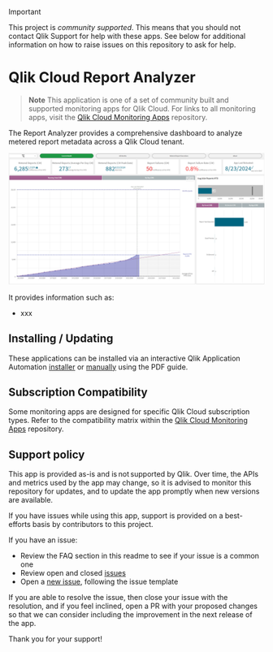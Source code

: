 > [!IMPORTANT]
> This project is _community supported_. This means that you should not contact
> Qlik Support for help with these apps. See below for additional information
> on how to raise issues on this repository to ask for help.

# Qlik Cloud Report Analyzer

> **Note**
> This application is one of a set of community built and supported monitoring apps for Qlik Cloud.
> For links to all monitoring apps, visit the [Qlik Cloud Monitoring Apps](https://github.com/qlik-oss/qlik-cloud-monitoring-apps) repository.

The Report Analyzer provides a comprehensive dashboard to analyze metered report metadata across a Qlik Cloud tenant.

![Sheets in the Report Analyzer](/images/Report_Analyzer_Dashboard.png)

It provides information such as:

- xxx

## Installing / Updating

These applications can be installed via an interactive Qlik Application Automation [installer](https://community.qlik.com/t5/Official-Support-Articles/Qlik-Cloud-Monitoring-Apps-Workflow-Guide/ta-p/2134140) or [manually](/../../releases) using the PDF guide.

## Subscription Compatibility

Some monitoring apps are designed for specific Qlik Cloud subscription types. Refer to the compatibility matrix within the [Qlik Cloud Monitoring Apps](https://github.com/qlik-oss/qlik-cloud-monitoring-apps?tab=readme-ov-file#applications) repository.

## Support policy

This app is provided as-is and is not supported by Qlik. Over time, the APIs and
metrics used by the app may change, so it is advised to monitor this repository
for updates, and to update the app promptly when new versions are available.

If you have issues while using this app, support is provided on a best-efforts
basis by contributors to this project.

If you have an issue:

* Review the FAQ section in this readme to see if your issue is a common one
* Review open and closed [issues](/../../issues)
* Open a [new issue](/../../issues/new), following the issue template

If you are able to resolve the issue, then close your issue with the resolution,
and if you feel inclined, open a PR with your proposed changes so that we can
consider including the improvement in the next release of the app.

Thank you for your support!
